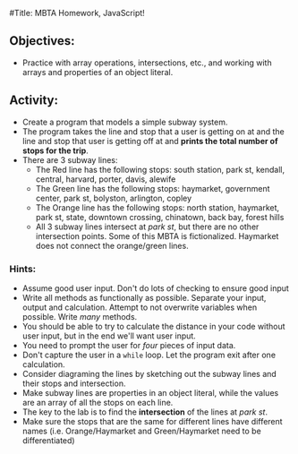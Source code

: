 #Title: MBTA Homework, JavaScript!

## Objectives:
- Practice with array operations, intersections, etc., and working with arrays and properties of an object literal.

## Activity:

- Create a program that models a simple subway system.
- The program takes the line and stop that a user is getting on at and the line
and stop that user is getting off at and **prints the total number of stops for the trip**.
- There are 3 subway lines:
  - The Red line has the following stops: south station, park st, kendall, central, harvard, porter, davis, alewife
  - The Green line has the following stops: haymarket, government center, park st, bolyston, arlington, copley 
  - The Orange line has the following stops:  north station, haymarket, park st, state, downtown crossing, chinatown, back bay, forest hills
  - All 3 subway lines intersect at *park st*, but there are no other intersection points. Some of this MBTA is fictionalized. Haymarket does not connect the orange/green lines.

### Hints:

* Assume good user input. Don't do lots of checking to ensure good input
* Write all methods as functionally as possible. Separate your input, output and calculation. Attempt to not overwrite variables when possible. Write *many* methods.
* You should be able to try to calculate the distance in your code without user input, but in the end we'll want user input.
* You need to prompt the user for *four* pieces of input data.
* Don't capture the user in a `while` loop. Let the program exit after one calculation.
* Consider diagraming the lines by sketching out the subway lines and their stops and intersection.
* Make subway lines are properties in an object literal, while the values are an array of all the stops on each line.
* The key to the lab is to find the __intersection__ of the lines at *park st*.
* Make sure the stops that are the same for different lines have different names (i.e. Orange/Haymarket and Green/Haymarket need to be differentiated)
